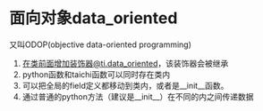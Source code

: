 # 面向对象data_oriented 
又叫ODOP(objective data-oriented programming)
1. 在类前面增加装饰器@ti.data_oriented，该装饰器会被继承
2. python函数和taichi函数可以同时存在类内
3. 可以把全局的field定义都移动到类内，或者是__init__函数。
4. 通过普通的python方法（建议是__init__）在不同的内之间传递数据
